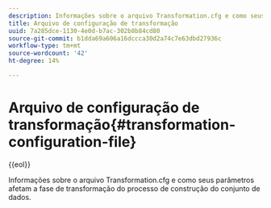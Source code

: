 ```yaml
---
description: Informações sobre o arquivo Transformation.cfg e como seus parâmetros afetam a fase de transformação do processo de construção do conjunto de dados.
title: Arquivo de configuração de transformação
uuid: 7a285dce-1130-4e0d-b7ac-302b8b84cd80
source-git-commit: b1dda69a606a16dccca30d2a74c7e63dbd27936c
workflow-type: tm+mt
source-wordcount: '42'
ht-degree: 14%

---
```



# Arquivo de configuração de transformação{#transformation-configuration-file}

{{eol}}

Informações sobre o arquivo Transformation.cfg e como seus parâmetros afetam a fase de transformação do processo de construção do conjunto de dados.

